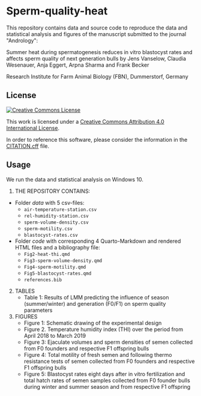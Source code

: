 # Sperm-quality-heat

This repository contains data and source code to reproduce the data and statistical analysis and figures of the manuscript submitted to the journal "Andrology":

Summer heat during spermatogenesis reduces in vitro blastocyst rates and affects sperm quality of next generation bulls
by Jens Vanselow, Claudia Wesenauer, Anja Eggert, Arpna Sharma and Frank Becker

Research Institute for Farm Animal Biology (FBN), Dummerstorf, Germany 

## License

[![Creative Commons License](https://i.creativecommons.org/l/by/4.0/88x31.png)](http://creativecommons.org/licenses/by/4.0/)

This work is licensed under a [Creative Commons Attribution 4.0 International License](http://creativecommons.org/licenses/by/4.0/).

In order to reference this software, please consider the information in the [CITATION.cff](CITATION.cff) file.

## Usage

We run the data and statistical analysis on Windows 10.

1. THE REPOSITORY CONTAINS:
  * Folder *data* with 5 csv-files:
    + `air-temperature-station.csv`
    + `rel-humidity-station.csv`
    + `sperm-volume-density.csv`
    + `sperm-motility.csv`
    +  `blastocyst-rates.csv`
  * Folder *code* with corresponding 4 Quarto-Markdown and rendered HTML files and a bibliography file:
    + `Fig2-heat-thi.qmd`
    + `Fig3-sperm-volume-density.qmd`
    + `Fig4-sperm-motility.qmd`
    + `Fig5-blastocyst-rates.qmd`
    + `references.bib`
2. TABLES
    + Table 1: Results of LMM predicting the influence of season (summer/winter) and generation (F0/F1) on sperm quality parameters
3. FIGURES
    + Figure 1: Schematic drawing of the experimental design
    + Figure 2. Temperature humidity index (THI) over the period from April 2018 to March 2019
    + Figure 3: Ejaculate volumes and sperm densities of semen collected from F0 founders and respective F1 offspring bulls
    + Figure 4: Total motility of fresh semen and following thermo resistance tests of semen collected from F0 founders and respective F1 offspring bulls
    + Figure 5: Blastocyst rates eight days after in vitro fertilization and total hatch rates of semen samples collected from F0 founder bulls during winter and summer season and from respective F1 offspring  
